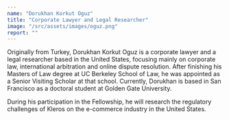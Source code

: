 ```yaml
---
name: "Dorukhan Korkut Oguz"
title: "Corporate Lawyer and Legal Researcher"
image: "/src/assets/images/oguz.png"
report: ""
---
```


Originally from Turkey, Dorukhan Korkut Oguz is a corporate lawyer and a legal researcher based in the United States, focusing mainly on corporate law, international arbitration and online dispute resolution. After finishing his Masters of Law degree at UC Berkeley School of Law, he was appointed as a Senior Visiting Scholar at that school. Currently, Dorukhan is based in San Francisco as a doctoral student at Golden Gate University.

During his participation in the Fellowship, he will research the regulatory challenges of Kleros on the e-commerce industry in the United States.
